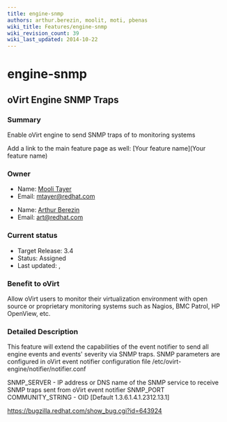 ```yaml
---
title: engine-snmp
authors: arthur.berezin, moolit, moti, pbenas
wiki_title: Features/engine-snmp
wiki_revision_count: 39
wiki_last_updated: 2014-10-22
---
```


# engine-snmp

## oVirt Engine SNMP Traps

### Summary

Enable oVirt engine to send SNMP traps of to monitoring systems

Add a link to the main feature page as well: [Your feature name](Your feature name)

### Owner

*   Name: [Mooli Tayer](User:mtayer)
*   Email: <mtayer@redhat.com>

<!-- -->

*   Name: [Arthur Berezin](User:aberezin)
*   Email: <art@redhat.com>

### Current status

*   Target Release: 3.4
*   Status: Assigned
*   Last updated: ,

### Benefit to oVirt

Allow oVirt users to monitor their virtualization environment with open source or proprietary monitoring systems such as Nagios, BMC Patrol, HP OpenView, etc.

### Detailed Description

This feature will extend the capabilities of the event notifier to send all engine events and events' severity via SNMP traps. SNMP parameters are configured in oVirt event notifier configuration file /etc/ovirt-engine/notifier/notifier.conf

SNMP_SERVER - IP address or DNS name of the SNMP service to receive SNMP traps sent from oVirt event notifier SNMP_PORT COMMUNITY_STRING - OID [Default 1.3.6.1.4.1.2312.13.1]

<https://bugzilla.redhat.com/show_bug.cgi?id=643924>
